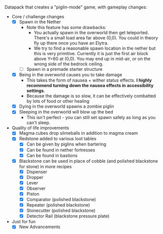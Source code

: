 Datapack that creates a "piglin-mode" game, with gameplay changes:

- Core / challenge changes
  - [x] Spawn in the Nether
    - Note this feature has some drawbacks:
      - You actually spawn in the overworld then get teleported. There's a small load area far above (0,0).
        You could in theory fly up there once you have an Elytra.
      - We try to find a reasonable spawn location in the nether but this is very primitive.
	    Currently it is just the first air block above Y=60 at (0,0). You may end up in mid-air, or on the wrong side of the bedrock ceiling.
    - [ ] Spawn in a premade starter structure
  - [x] Being in the overworld causes you to take damage
    - This takes the form of nausea + wither status effects. **I highly recommend turning down the nausea effects in accessibility settings**.
    - Because the damage is so slow, it can be effectively combatted by lots of food or other healing
  - [x] Dying in the overworld spawns a zombie piglin
  - [x] Sleeping in the overworld will blow up the bed
    - This isn't perfect - you can still set spawn safely as long as you can't sleep.
- Quality of life improvements
  - [x] Magma cubes drop slimeballs in addition to magma cream
  - [x] Redstone added to various loot tables
    - [x] Can be given by piglins when bartering
    - [x] Can be found in nether fortresses
    - [x] Can be found in bastions
  - [x] Blackstone can be used in place of cobble (and polished blackstone for stone) in more recipes
    - [x] Dispenser
    - [x] Dropper
    - [x] Lever
    - [x] Observer
    - [x] Piston
    - [x] Comparator (polished blackstone)
    - [x] Repeater (polished blackstone)
    - [x] Stonecutter (polished blackstone)
	- [x] Detector Rail (blackstone pressure plate)
- Just for fun
  - [x] New Advancements
